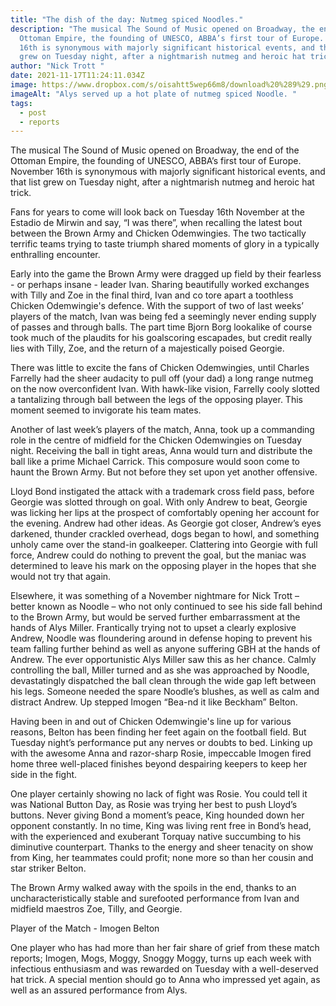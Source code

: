 ```yaml
---
title: "The dish of the day: Nutmeg spiced Noodles."
description: "The musical The Sound of Music opened on Broadway, the end of the
  Ottoman Empire, the founding of UNESCO, ABBA’s first tour of Europe. November
  16th is synonymous with majorly significant historical events, and that list
  grew on Tuesday night, after a nightmarish nutmeg and heroic hat trick. "
author: "Nick Trott "
date: 2021-11-17T11:24:11.034Z
image: https://www.dropbox.com/s/oisahtt5wep66m8/download%20%289%29.png?raw=1
imageAlt: "Alys served up a hot plate of nutmeg spiced Noodle. "
tags:
  - post
  - reports
---
```

The musical The Sound of Music opened on Broadway, the end of the Ottoman Empire, the founding of UNESCO, ABBA’s first tour of Europe. November 16th is synonymous with majorly significant historical events, and that list grew on Tuesday night, after a nightmarish nutmeg and heroic hat trick. 



Fans for years to come will look back on Tuesday 16th November at the Estadio de Mirwin and say, “I was there”, when recalling the latest bout between the Brown Army and Chicken Odemwingies. The two tactically terrific teams trying to taste triumph shared moments of glory in a typically enthralling encounter. 



Early into the game the Brown Army were dragged up field by their fearless - or perhaps insane - leader Ivan. Sharing beautifully worked exchanges with Tilly and Zoe in the final third, Ivan and co tore apart a toothless Chicken Odemwingie's defence. With the support of two of last weeks’ players of the match, Ivan was being fed a seemingly never ending supply of passes and through balls. The part time Bjorn Borg lookalike of course took much of the plaudits for his goalscoring escapades, but credit really lies with Tilly, Zoe, and the return of a majestically poised Georgie.

There was little to excite the fans of Chicken Odemwingies, until Charles Farrelly had the sheer audacity to pull off (your dad) a long range nutmeg on the now overconfident Ivan. With hawk-like vision, Farrelly cooly slotted a tantalizing through ball between the legs of the opposing player. This moment seemed to invigorate his team mates. 



Another of last week’s players of the match, Anna, took up a commanding role in the centre of midfield for the Chicken Odemwingies on Tuesday night. Receiving the ball in tight areas, Anna would turn and distribute the ball like a prime Michael Carrick. This composure would soon come to haunt the Brown Army. But not before they set upon yet another offensive. 



Lloyd Bond instigated the attack with a trademark cross field pass, before Georgie was slotted through on goal. With only Andrew to beat, Georgie was licking her lips at the prospect of comfortably opening her account for the evening. Andrew had other ideas. As Georgie got closer, Andrew’s eyes darkened, thunder crackled overhead, dogs began to howl, and something unholy came over the stand-in goalkeeper. Clattering into Georgie with full force, Andrew could do nothing to prevent the goal, but the maniac was determined to leave his mark on the opposing player in the hopes that she would not try that again. 



Elsewhere, it was something of a November nightmare for Nick Trott – better known as Noodle – who not only continued to see his side fall behind to the Brown Army, but would be served further embarrassment at the hands of Alys Miller. Frantically trying not to upset a clearly explosive Andrew, Noodle was floundering around in defense hoping to prevent his team falling further behind as well as anyone suffering GBH at the hands of Andrew. The ever opportunistic Alys Miller saw this as her chance. Calmly controlling the ball, Miller turned and as she was approached by Noodle, devastatingly dispatched the ball clean through the wide gap left between his legs. Someone needed the spare Noodle’s blushes, as well as calm and distract Andrew. Up stepped Imogen “Bea-nd it like Beckham” Belton. 



Having been in and out of Chicken Odemwingie's line up for various reasons, Belton has been finding her feet again on the football field. But Tuesday night’s performance put any nerves or doubts to bed. Linking up with the awesome Anna and razor-sharp Rosie, impeccable Imogen fired home three well-placed finishes beyond despairing keepers to keep her side in the fight. 



One player certainly showing no lack of fight was Rosie. You could tell it was National Button Day, as Rosie was trying her best to push Lloyd’s buttons. Never giving Bond a moment’s peace, King hounded down her opponent constantly. In no time, King was living rent free in Bond’s head, with the experienced and exuberant Torquay native succumbing to his diminutive counterpart. Thanks to the energy and sheer tenacity on show from King, her teammates could profit; none more so than her cousin and star striker Belton. 



The Brown Army walked away with the spoils in the end, thanks to an uncharacteristically stable and surefooted performance from Ivan and midfield maestros Zoe, Tilly, and Georgie. 



Player of the Match - Imogen Belton 



One player who has had more than her fair share of grief from these match reports; Imogen, Mogs, Moggy, Snoggy Moggy, turns up each week with infectious enthusiasm and was rewarded on Tuesday with a well-deserved hat trick. A special mention should go to Anna who impressed yet again, as well as an assured performance from Alys.